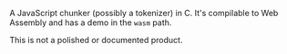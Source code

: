 A JavaScript chunker (possibly a tokenizer) in C.
It's compilable to Web Assembly and has a demo in the `wasm` path.

This is not a polished or documented product.
